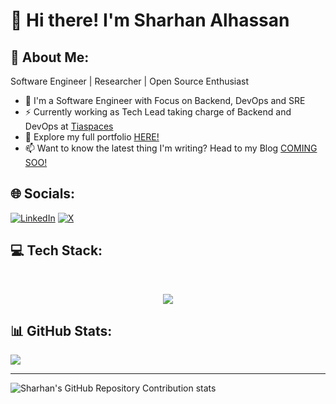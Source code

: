 # 👋 Hi there! I'm Sharhan Alhassan


<!-- **sharhan-alhassan/sharhan-alhassan** is a ✨ _special_ ✨ repository because its `README.md` (this file) appears on your GitHub profile.

Here are some ideas to get you started:

- 🔭 I’m currently working on ...
- 🌱 I’m currently learning ...
- 👯 I’m looking to collaborate on ...
- 🤔 I’m looking for help with ...
- 💬 Ask me about ...
- 📫 How to reach me: ...
- 😄 Pronouns: ...
- ⚡ Fun fact: ... -->


## 💫 About Me:
Software Engineer | Researcher | Open Source Enthusiast
- 🌱 I'm a Software Engineer with Focus on Backend, DevOps and SRE 
- ⚡ Currently working as Tech Lead taking charge of Backend and DevOps at [Tiaspaces](https://tiaspaces.com)
- 🔭 Explore my full portfolio [HERE!](https://sharhan-alhassan.github.io)
- 📫 Want to know the latest thing I'm writing? Head to my Blog [COMING SOO!](#)


## 🌐 Socials:
[![LinkedIn](https://img.shields.io/badge/LinkedIn-%230077B5.svg?logo=linkedin&logoColor=white)](https://www.linkedin.com/in/sharhan-alhassan1/) 
[![X](https://img.shields.io/badge/X-black.svg?logo=X&logoColor=white)](https://x.com/Sharhan_08)


## 💻 Tech Stack:

<br clear="both">

<p align="center">
  <a href="https://skillicons.dev">
    <img src="https://skillicons.dev/icons?i=kubernetes,docker,python,go,nodejs,js,ts,fastapi,flask,django,aws,gcp,azure,postgres,mysql,mongodb,nginx,elasticsearch,prometheus,rabbitmq,redis,sqlite,terraform,postman,git,github,githubactions,debian,bash,vim&perline=10" />
  </a>
</p>

## 📊 GitHub Stats:

![](https://github-readme-stats.vercel.app/api/top-langs/?username=sharhan-alhassan&theme=flag-india&hide_border=false&include_all_commits=true&count_private=true&layout=compact)

---
![Sharhan's GitHub Repository Contribution stats](https://github-readme-stats-git-masterrstaa-rickstaa.vercel.app/api?username=sharhan-alhassan&&show_icons=true&theme=dark)
